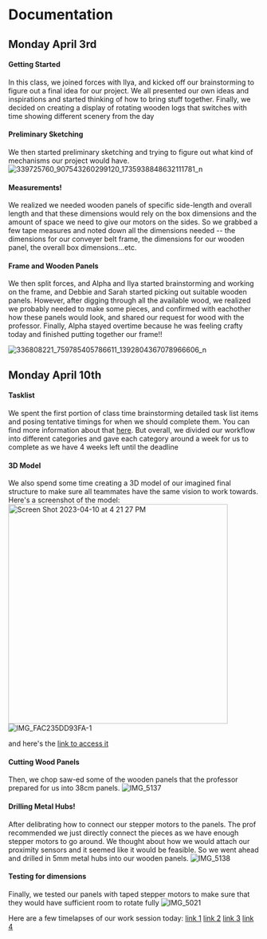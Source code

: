 # Documentation
## Monday April 3rd

#### Getting Started
In this class, we joined forces with Ilya, and kicked off our brainstorming to figure out a final idea for our project. We all presented our own ideas and inspirations and started thinking of how to bring stuff together. 
Finally, we decided on creating a display of rotating wooden logs that switches with time showing different scenery from the day


#### Preliminary Sketching

We then started preliminary sketching and trying to figure out what kind of mechanisms our project would have. 
![339725760_907543260299120_1735938848632111781_n](https://user-images.githubusercontent.com/57350290/230022350-6f9895e6-8cd6-4281-8086-a843f84c3e58.jpg)



#### Measurements!

We realized we needed wooden panels of specific side-length and overall length and that these dimensions would rely on the box dimensions and the amount of space we need to give our motors on the sides. So we grabbed a few tape measures and noted down all the dimensions needed -- the dimensions for our conveyer belt frame, the dimensions for our wooden panel, the overall box dimensions...etc. 

#### Frame and Wooden Panels
We then split forces, and Alpha and Ilya started brainstorming and working on the frame, and Debbie and Sarah started picking out suitable wooden panels. However, after digging through all the available wood, we realized we probably needed to make some pieces, and confirmed with eachother how these panels would look, and shared our request for wood with the professor. 
Finally, Alpha stayed overtime because he was feeling crafty today and finished putting together our frame!!


![336808221_759785405786611_1392804367078966606_n](https://user-images.githubusercontent.com/57350290/229631416-903b87c2-ff24-44f5-9aa6-7539708862cf.jpeg)
## Monday April 10th 

#### Tasklist 
We spent the first portion of class time brainstorming detailed task list items and posing tentative timings for when we should complete them. You can find more information about that [here](https://github.com/sarahalyahya/machineLab_PanelStory/blob/main/tasklist%26schedule.md). But overall, we divided our workflow into different categories and gave each category around a week for us to complete as we have 4 weeks left until the deadline
#### 3D Model
We also spend some time creating a 3D model of our imagined final structure to make sure all teammates have the same vision to work towards. Here's a screenshot of the model: <img width="440" alt="Screen Shot 2023-04-10 at 4 21 27 PM" src="https://user-images.githubusercontent.com/57350290/230901297-a33f8dab-0768-4878-b0a5-bd7c5936060a.png">
![IMG_FAC235DD93FA-1](https://user-images.githubusercontent.com/57350290/230901310-b4a38816-b072-4beb-b33b-6c67ac822137.jpeg)



and here's the [link to access it](https://app.spline.design/file/e9d0c4f7-f423-4c46-bebc-ffe01858ef3c?fbclid=IwAR3V4JehDHfH6fFPY-zTwFtZERkoel8Ur0dSOvBmzTQ726dQzRypHe45S8A)


#### Cutting Wood Panels
Then, we chop saw-ed some of the wooden panels that the professor prepared for us into 38cm panels. 
![IMG_5137](https://user-images.githubusercontent.com/57350290/230916592-1ab7ef33-47e5-495e-85ba-9fc03b1333a8.jpg)



#### Drilling Metal Hubs! 
After delibrating how to connect our stepper motors to the panels. The prof recommended we just directly connect the pieces as we have enough stepper motors to go around. We thought about how we would attach our proximity sensors and it seemed like it would be feasible. So we went ahead and drilled in 5mm metal hubs into our wooden panels. 
![IMG_5138](https://user-images.githubusercontent.com/57350290/230916676-2fe29cf0-c1fa-40bd-9b02-d3edb860dce6.jpg)

#### Testing for dimensions
Finally, we tested our panels with taped stepper motors to make sure that they would have sufficient room to rotate fully ![IMG_5021](https://user-images.githubusercontent.com/57350290/230917293-f13573b5-8854-42aa-98a3-85937ed34eb7.jpg)

Here are a few timelapses of our work session today:
[link 1](https://www.youtube.com/watch?v=a4KeE1cW67g)
[link 2](https://www.youtube.com/watch?v=plgAeUpIFU4)
[link 3](https://www.youtube.com/watch?v=YvxKbNy9XAE)
[link 4](https://www.youtube.com/watch?v=VFeSqbmh0u0)
